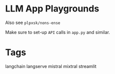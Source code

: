 # LLM App Playgrounds

Also see `plpxsk/nons-ense`

Make sure to set-up `API` calls in `app.py` and similar.

# Tags

langchain langserve mistral mixtral streamlit
